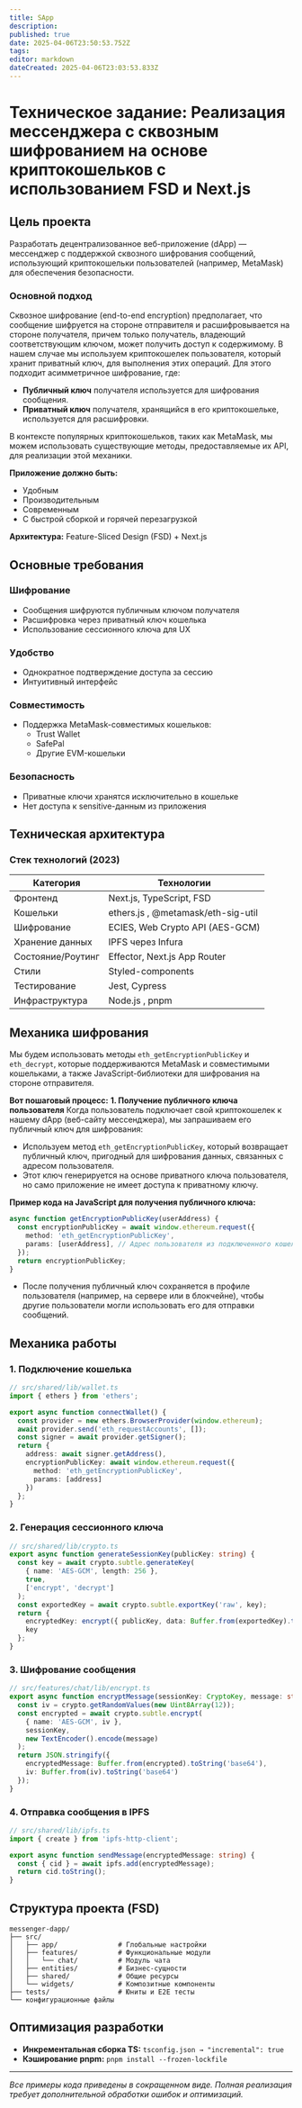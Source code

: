 ```yaml
---
title: SApp
description: 
published: true
date: 2025-04-06T23:50:53.752Z
tags: 
editor: markdown
dateCreated: 2025-04-06T23:03:53.833Z
---
```



# Техническое задание: Реализация мессенджера с сквозным шифрованием на основе криптокошельков с использованием FSD и Next.js

## Цель проекта
Разработать децентрализованное веб-приложение (dApp) — мессенджер с поддержкой сквозного шифрования сообщений, использующий криптокошельки пользователей (например, MetaMask) для обеспечения безопасности.

### Основной подход
Сквозное шифрование (end-to-end encryption) предполагает, что сообщение шифруется на стороне отправителя и расшифровывается на стороне получателя, причем только получатель, владеющий соответствующим ключом, может получить доступ к содержимому. В нашем случае мы используем криптокошелек пользователя, который хранит приватный ключ, для выполнения этих операций. Для этого подходит асимметричное шифрование, где:

-    **Публичный ключ** получателя используется для шифрования сообщения.
- 	 **Приватный ключ** получателя, хранящийся в его криптокошельке, используется для расшифровки.

В контексте популярных криптокошельков, таких как MetaMask, мы можем использовать существующие методы, предоставляемые их API, для реализации этой механики.

**Приложение должно быть:**
- Удобным
- Производительным
- Современным
- С быстрой сборкой и горячей перезагрузкой

**Архитектура:** Feature-Sliced Design (FSD) + Next.js

## Основные требования
### Шифрование
- Сообщения шифруются публичным ключом получателя
- Расшифровка через приватный ключ кошелька
- Использование сессионного ключа для UX

### Удобство
- Однократное подтверждение доступа за сессию
- Интуитивный интерфейс

### Совместимость
- Поддержка MetaMask-совместимых кошельков:
  - Trust Wallet
  - SafePal
  - Другие EVM-кошельки

### Безопасность
- Приватные ключи хранятся исключительно в кошельке
- Нет доступа к sensitive-данным из приложения




## Техническая архитектура
### Стек технологий (2023)
| Категория       | Технологии                                                                 
|-----------------|----------------------------------------------------------------------------|
| Фронтенд        | Next.js, TypeScript, FSD                                                   |
| Кошельки        | ethers.js , @metamask/eth-sig-util                                         |
| Шифрование      | ECIES, Web Crypto API (AES-GCM)                                            |
| Хранение данных | IPFS через Infura                                                          |
| Состояние/Роутинг       | Effector, Next.js App Router                                               |
| Стили           | Styled-components                                                          |
| Тестирование    | Jest, Cypress                                                              |
| Инфраструктура  | Node.js , pnpm                                                             |

## Mеханика шифрования
Мы будем использовать методы ``eth_getEncryptionPublicKey`` и ``eth_decrypt``, которые поддерживаются MetaMask и совместимыми кошельками, а также JavaScript-библиотеки для шифрования на стороне отправителя. 

**Вот пошаговый процесс:**
**1. Получение публичного ключа пользователя**
Когда пользователь подключает свой криптокошелек к нашему dApp (веб-сайту мессенджера), мы запрашиваем его публичный ключ для шифрования:
- Используем метод ```eth_getEncryptionPublicKey```, который возвращает публичный ключ, пригодный для шифрования данных, связанных с адресом пользователя.
- Этот ключ генерируется на основе приватного ключа пользователя, но само приложение не имеет доступа к приватному ключу.

**Пример кода на JavaScript для получения публичного ключа:**

```typescript
async function getEncryptionPublicKey(userAddress) {
  const encryptionPublicKey = await window.ethereum.request({
    method: 'eth_getEncryptionPublicKey',
    params: [userAddress], // Адрес пользователя из подключенного кошелька
  });
  return encryptionPublicKey;
}
```

- После получения публичный ключ сохраняется в профиле пользователя (например, на сервере или в блокчейне), чтобы другие пользователи могли использовать его для отправки сообщений.

## Механика работы
### 1. Подключение кошелька
```typescript
// src/shared/lib/wallet.ts
import { ethers } from 'ethers';

export async function connectWallet() {
  const provider = new ethers.BrowserProvider(window.ethereum);
  await provider.send('eth_requestAccounts', []);
  const signer = await provider.getSigner();
  return {
    address: await signer.getAddress(),
    encryptionPublicKey: await window.ethereum.request({
      method: 'eth_getEncryptionPublicKey',
      params: [address]
    })
  };
}
```

### 2. Генерация сессионного ключа
```typescript
// src/shared/lib/crypto.ts
export async function generateSessionKey(publicKey: string) {
  const key = await crypto.subtle.generateKey(
    { name: 'AES-GCM', length: 256 }, 
    true, 
    ['encrypt', 'decrypt']
  );
  const exportedKey = await crypto.subtle.exportKey('raw', key);
  return {
    encryptedKey: encrypt({ publicKey, data: Buffer.from(exportedKey).toString('base64') }),
    key
  };
}
```

### 3. Шифрование сообщения
```typescript
// src/features/chat/lib/encrypt.ts
export async function encryptMessage(sessionKey: CryptoKey, message: string) {
  const iv = crypto.getRandomValues(new Uint8Array(12));
  const encrypted = await crypto.subtle.encrypt(
    { name: 'AES-GCM', iv }, 
    sessionKey, 
    new TextEncoder().encode(message)
  );
  return JSON.stringify({
    encryptedMessage: Buffer.from(encrypted).toString('base64'),
    iv: Buffer.from(iv).toString('base64')
  });
}
```

### 4. Отправка сообщения в IPFS
```typescript
// src/shared/lib/ipfs.ts
import { create } from 'ipfs-http-client';

export async function sendMessage(encryptedMessage: string) {
  const { cid } = await ipfs.add(encryptedMessage);
  return cid.toString();
}
```

## Структура проекта (FSD)
```
messenger-dapp/
├── src/
│   ├── app/               # Глобальные настройки
│   ├── features/          # Функциональные модули
│   │   └── chat/          # Модуль чата
│   ├── entities/          # Бизнес-сущности
│   ├── shared/            # Общие ресурсы
│   └── widgets/           # Композитные компоненты
├── tests/                 # Юниты и E2E тесты
└── конфигурационные файлы
```

## Оптимизация разработки
- **Инкрементальная сборка TS:** `tsconfig.json → "incremental": true`
- **Кэширование pnpm:** `pnpm install --frozen-lockfile`


---
*Все примеры кода приведены в сокращенном виде. Полная реализация требует дополнительной обработки ошибок и оптимизаций.*
```